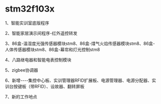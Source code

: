 # stm32f103x

1、智能实训室底版程序

2、智能家居演示间程序-红外遥控转发

3、86盒-温湿度光强传感器模块stm8、86盒-煤气火焰传感器模块stm8、86盒-人体传感器模块stm8、86盒-幕帘和灯光控制stm8


4、八路继电器和智能电表控制模块

5、zigbee协调器

6、新增----集控中心板、实训管理器RFID扩展板、电源管理器、电源分配器、实训台按键板（带RFID）、设故器、翻转屏板

7、新的工作地点